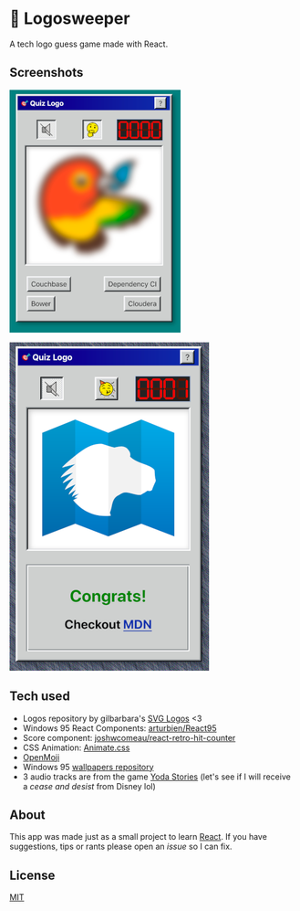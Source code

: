 # 🎯 Logosweeper

A tech logo guess game made with React.

## Screenshots

![screen1](src/resources/screen1.png)

![screen2](src/resources/screen2.png)

## Tech used

* Logos repository by gilbarbara's [SVG Logos](https://github.com/gilbarbara/logos) <3
* Windows 95 React Components: [arturbien/React95
](https://github.com/arturbien/React95)
* Score component: [joshwcomeau/react-retro-hit-counter](https://github.com/joshwcomeau/react-retro-hit-counter)
* CSS Animation: [Animate.css](https://daneden.github.io/animate.css)
* [OpenMoji](https://openmoji.org)
* Windows 95 [wallpapers repository](http://dvd3000.000webhostapp.com/WIN95.html)
* 3 audio tracks are from the game [Yoda Stories](https://en.wikipedia.org/wiki/Star_Wars:_Yoda_Stories) (let's see if I will receive a _cease and desist_ from Disney lol)

## About

This app was made just as a small project to learn [React](https://reactjs.org/). If you have suggestions, tips or rants please open an *issue* so I can fix.

## License

[MIT](LICENSE.txt)
